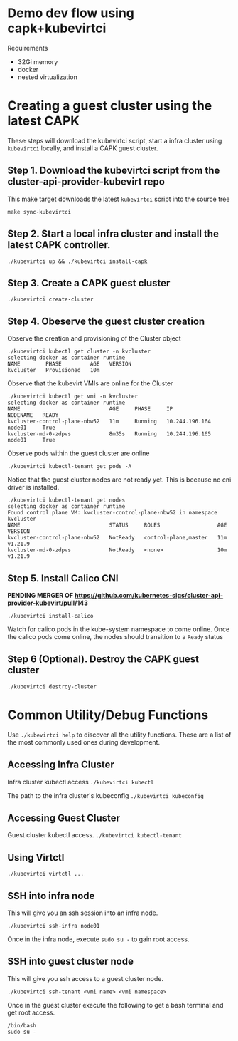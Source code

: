 # Demo dev flow using capk+kubevirtci

Requirements
- 32Gi memory
- docker
- nested virtualization

# Creating a guest cluster using the latest CAPK

These steps will download the kubevirtci script, start a infra cluster using
`kubevirtci` locally, and install a CAPK guest cluster.

## Step 1. Download the kubevirtci script from the cluster-api-provider-kubevirt repo

This make target downloads the latest `kubevirtci` script into the source tree

```make sync-kubevirtci```

## Step 2. Start a local infra cluster and install the latest CAPK controller.

```./kubevirtci up && ./kubevirtci install-capk```

## Step 3. Create a CAPK guest cluster

```./kubevirtci create-cluster```

## Step 4. Obeserve the guest cluster creation

Observe the creation and provisioning of the Cluster object
```
./kubevirtci kubectl get cluster -n kvcluster
selecting docker as container runtime
NAME        PHASE         AGE   VERSION
kvcluster   Provisioned   10m   
```

Observe that the kubevirt VMIs are online for the Cluster

```
./kubevirtci kubectl get vmi -n kvcluster
selecting docker as container runtime
NAME                            AGE     PHASE     IP               NODENAME   READY
kvcluster-control-plane-nbw52   11m     Running   10.244.196.164   node01     True
kvcluster-md-0-zdpvs            8m35s   Running   10.244.196.165   node01     True
```

Observe pods within the guest cluster are online

```
./kubevirtci kubectl-tenant get pods -A
```

Notice that the guest cluster nodes are not ready yet. This is because no cni
driver is installed.

```
./kubevirtci kubectl-tenant get nodes
selecting docker as container runtime
Found control plane VM: kvcluster-control-plane-nbw52 in namespace kvcluster
NAME                            STATUS     ROLES                  AGE   VERSION
kvcluster-control-plane-nbw52   NotReady   control-plane,master   11m   v1.21.9
kvcluster-md-0-zdpvs            NotReady   <none>                 10m   v1.21.9
```

## Step 5. Install Calico CNI

**PENDING MERGER OF https://github.com/kubernetes-sigs/cluster-api-provider-kubevirt/pull/143**

```
./kubevirtci install-calico
```

Watch for calico pods in the kube-system namespace to come online. Once the
calico pods come online, the nodes should transition to a ```Ready``` status

## Step 6 (Optional). Destroy the CAPK guest cluster

```./kubevirtci destroy-cluster```

# Common Utility/Debug Functions

Use `./kubevirtci help` to discover all the utility functions. These are a list
of the most commonly used ones during development.

## Accessing Infra Cluster

Infra cluster kubectl access
```./kubevirtci kubectl```

The path to the infra cluster's kubeconfig
```./kubevirtci kubeconfig```

## Accessing Guest Cluster

Guest cluster kubectl access.
```./kubevirtci kubectl-tenant```

## Using Virtctl

```./kubevirtci virtctl ...```

## SSH into infra node

This will give you an ssh session into an infra node.

```./kubevirtci ssh-infra node01```

Once in the infra node, execute `sudo su -` to gain root access.

## SSH into guest cluster node

This will give you ssh access to a guest cluster node.

```./kubevirtci ssh-tenant <vmi name> <vmi namespace>```

Once in the guest cluster execute the following to get a bash terminal and
get root access.

```
/bin/bash
sudo su -
```
